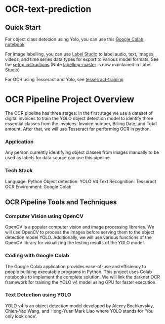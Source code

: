 # OCR-text-prediction


## Quick Start
For object class detecion using Yolo, you can use this [Google Colab notebook](https://colab.research.google.com/drive/1ZyBmjOZRf2ZmNDUOelXYbaznWDB4MV7l)

For image labelling, you can use [Label Studio](https://github.com/HumanSignal/label-studio#readme) to label audio, text, images, videos, and time series data types for export to various model formats. See the [setup instructions](https://github.com/HumanSignal/label-studio#install-for-local-development)
(Note [labellmg-master](https://github.com/dollja/OCR-text-prediction/labellmg-master) is now maintained in Label Studio)

For OCR using Tesseract and Yolo, see [tesserract-training](https://github.com/dollja/OCR-text-prediction/tesseract_training)

# OCR Pipeline Project Overview
The OCR pipeline has three stages:  In the first stage we use a dataset of digital invoices to train the YOLO object detection model to identify three essential classes from the invoices: Invoice number, Billing Date, and Total amount. After that, we will use Tesseract for performing OCR in python.

### Application
Any person currently identifying object classes from images manually to be used as labels for data source can use this pipeline.

### Tech Stack
Language: Python
Object detection: YOLO V4
Text Recognition: Tesseract OCR
Environment: Google Colab

## OCR Pipeline Tools and Techniques 
### Computer Vision using OpenCV
OpenCV is a popular computer vision and image processing libraries. We will use OpenCV to process the images before serving them to the object detection model YOLO. Additionally, we will use various functions of the OpenCV library for visualizing the testing results of the YOLO model.
### Coding with Google Colab
The Google Colab application provides ease-of-use and efficiency to people building executable programs in Python. This project uses Colab notebooks to implement the complete solution. We will link the darknet OCR framework for training the YOLO v4 model using GPU for faster execution.
### Text Detection using YOLO
YOLO v4 is an object detection model developed by Alexey Bochkovskiy, Chien-Yao Wang, and Hong-Yuan Mark Liao where YOLO stands for ‘You only look once’. 


